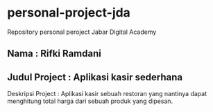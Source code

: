 # personal-project-jda
Repository personal peroject Jabar Digital Academy

## Nama : Rifki Ramdani
## Judul Project : Aplikasi kasir sederhana
Deskripsi Project : Aplikasi kasir sebuah restoran yang nantinya dapat menghitung total harga dari sebuah produk yang dipesan. 
